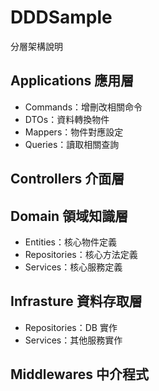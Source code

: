 # DDDSample

分層架構說明

## Applications 應用層
- Commands：增刪改相關命令
- DTOs：資料轉換物件
- Mappers：物件對應設定
- Queries：讀取相關查詢

## Controllers 介面層

## Domain 領域知識層
- Entities：核心物件定義
- Repositories：核心方法定義
- Services：核心服務定義

## Infrasture 資料存取層
- Repositories：DB 實作
- Services：其他服務實作

## Middlewares 中介程式
